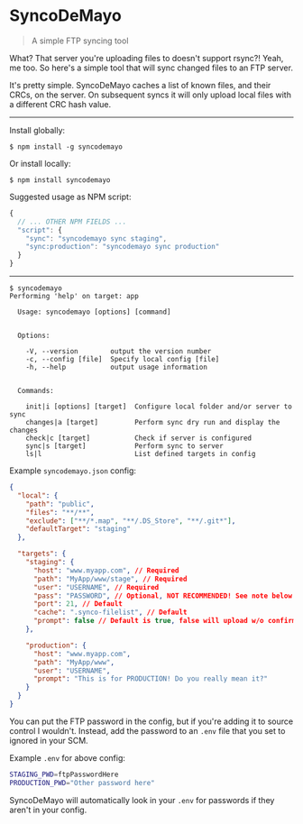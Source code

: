 # SyncoDeMayo
> A simple FTP syncing tool

What? That server you're uploading files to doesn't support rsync?! Yeah, me too. So here's a simple tool that will sync changed files to an FTP server.

It's pretty simple. SyncoDeMayo caches a list of known files, and their CRCs, on the server. On subsequent syncs it will only upload local files with a different CRC hash value.

---

Install globally:
```
$ npm install -g syncodemayo
```

Or install locally:
```
$ npm install syncodemayo
```

Suggested usage as NPM script:
```js
{
  // ... OTHER NPM FIELDS ...
  "script": {
    "sync": "syncodemayo sync staging",
    "sync:production": "syncodemayo sync production"
  }
}
```

---

```
$ syncodemayo
Performing 'help' on target: app

  Usage: syncodemayo [options] [command]


  Options:

    -V, --version        output the version number
    -c, --config [file]  Specify local config [file]
    -h, --help           output usage information


  Commands:

    init|i [options] [target]  Configure local folder and/or server to sync
    changes|a [target]         Perform sync dry run and display the changes
    check|c [target]           Check if server is configured
    sync|s [target]            Perform sync to server
    ls|l                       List defined targets in config
```


Example `syncodemayo.json` config:

```json
{
  "local": {
    "path": "public",
    "files": "**/**",
    "exclude": ["**/*.map", "**/.DS_Store", "**/.git*"],
    "defaultTarget": "staging"
  },

  "targets": {
    "staging": {
      "host": "www.myapp.com", // Required
      "path": "MyApp/www/stage", // Required
      "user": "USERNAME", // Required
      "pass": "PASSWORD", // Optional, NOT RECOMMENDED! See note below for better way...
      "port": 21, // Default
      "cache": ".synco-filelist", // Default
      "prompt": false // Default is true, false will upload w/o confirming
    },

    "production": {
      "host": "www.myapp.com",
      "path": "MyApp/www",
      "user": "USERNAME",
      "prompt": "This is for PRODUCTION! Do you really mean it?"
    }
  }
}
```

You can put the FTP password in the config, but if you're adding it to source control I wouldn't. Instead, add the password to an `.env` file that you set to ignored in your SCM.

Example `.env` for above config:

```bash
STAGING_PWD=ftpPasswordHere
PRODUCTION_PWD="Other password here"
```

SyncoDeMayo will automatically look in your `.env` for passwords if they aren't in your config.